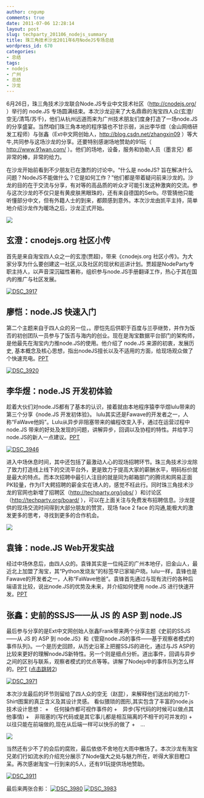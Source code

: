 ```yaml
---
author: cngump
comments: true
date: 2011-07-06 12:28:14
layout: post
slug: techparty_201106_nodejs_summary
title: 珠三角技术沙龙2011年6月NodeJS专场总结
wordpress_id: 670
categories:
- 总结
tags:
- nodejs
- 广州
- 总结
- 沙龙
---
```


6月26日，珠三角技术沙龙联合Node.JS专业中文技术社区（http://cnodejs.org/ ）举行的 node.JS 专场圆满结束。本次沙龙迎来了大名鼎鼎的淘宝四人众(玄澄/空无/清笃/苏千)，他们从杭州远道而来为广州技术朋友们度身打造了一场node.JS的分享盛宴。当然咱们珠三角本地的程序猿也不甘示弱，派出李华煜（金山网络研发工程师）与张鑫（Ext中文网创始人，http://blog.csdn.net/zhangxin09 ）等大牛,共同参与这场沙龙的分享。还要特别感谢场地赞助的91玩（ http://www.91wan.com/ ）。他们的场地，设备，服务和协助人员（墨言兄）都非常的棒，非常的给力。


在沙龙开始前看到不少朋友已在激烈的讨论中。“什么是 nodeJS? 旨在解决什么问题？NodeJS不能做什么？它是如何工作？”他们都是带着疑问前来沙龙的。沙龙的目的在于交流与分享，有对等的高品质的听众才可能引发这种激爽的交流。参与这次沙龙的不仅只是有黄皮肤黑眼珠的，还有来自德国的Serb。尽管猜他只能听懂部分中文，但有外籍人士的到来，都颇感到意外。本次沙龙由凯平主持，简单地介绍沙龙作为暖场之后，沙龙正式开始。

[![](http://techparty-media.qiniudn.com/2011/07/techparty_201106_2.png)](http://techparty-media.qiniudn.com/2011/07/techparty_201106_2.png)




## 玄澄：cnodejs.org 社区小传


首先是来自淘宝四人众之一的玄澄(贾超)，带来《cnodejs.org 社区小传》。为大家分享为什么要创建这一社区,以及社区的现状和巡讲计划。贾超是NodeParty专职主持人，以声音深沉磁性著称，组织参与node.JS手册翻译工作，热心于其在国内的推广与社区发展。

[![DSC_3917](http://pic.yupoo.com/techparty/BaGxHQRV/medium.jpg)](http://www.yupoo.com/photos/techparty/81611748/)



## 廖恺：node.JS 快速入门


第二个主题来自于四人众的另一位，。廖恺先后供职于百度与兰亭继势，并作为饭否的初创团队一员参与了饭否与海内的创业。现在是淘宝数据平台部门的架构师，是他最先在淘宝内力推node.JS的使用。他介绍了 node.JS 来源的初衷，发展历史, 基本概念及核心思想，指出nodeJS擅长以及不适用的方面，给现场观众做了个快速充电。[PPT]( [点击跳转](http://www.slideshare.net/q3boy/serverside-javascript-developement-nodejs-quick-tour-6212200) )

[![DSC_3920](http://pic.yupoo.com/techparty/BaGz6uIm/medium.jpg)](http://www.yupoo.com/photos/techparty/81611797/)



## 李华煜：node.JS 开发初体验


趁着大伙们对node.JS都有了基本的认识，接着就由本地程序猿李华煜lulu带来的第三个分享《node.JS 开发初体验》。 lulu其实还是Fawave的开发者之一，人称“FaWave他妈”。Lulu从异步非阻塞带来的编程改变入手，通过在运营过程中 node.JS 带来的好处及发现的问题，讲解异步，回调以及协程的特性。并给学习node.JS的新人一点建议。[PPT]( [点击跳转](http://www.slideshare.net/QLeelulu/nodejs-8283613) )

[![DSC_3946](http://pic.yupoo.com/techparty/BaH0YnFv/medish.jpg)](http://www.yupoo.com/photos/techparty/81613159/)


进入中场休息时间，其中还包括了最激动人心的现场招聘环节。珠三角技术沙龙除了致力打造线上线下的交流平台外，更是致力于提高大家的薪酬水平，明码标价就是最大的特点。而本次招聘中最引人注目的就是同为邮箱部门的腾讯和网易正面PK较量，作为IT大鳄招聘的薪金实在诱人的，感觉不枉此行。同时珠三角技术沙龙的官网也新增了招聘区（http://techparty.org/jobs/ ）和讨论区（http://techparty.org/board/ ），可以在上面关注与免费发布招聘信息。沙龙提供的现场交流时间得到大部分朋友的赞赏，现场 face 2 face 的沟通,能极大的激发更多的思考，寻找到更多的合作机会。

[![](http://techparty-media.qiniudn.com/2011/07/techparty_201106_1.png)](http://techparty-media.qiniudn.com/2011/07/techparty_201106_1.png)



## 袁锋：node.JS Web开发实战


经过中场休息后，由四人众的。袁锋其实是一位纯正的广州本地仔，旧金山人，最近北上加盟了淘宝，其“Python发烧友”的标签早已家喻户晓。lulu一样，袁锋也是Fawave的开发者之一，人称“FaWave他爸”。袁锋首先通过与现有流行的各种后端语言比较，说出node.JS的优势及未来，并介绍如何使用 node.JS 进行快速开发。[PPT]( [点击跳转](http://www.slideshare.net/fengmk2/node-web-8353231) )



## 张鑫：史前的SSJS——从 JS 的 ASP 到 node.JS


最后参与分享的是Ext中文网创始人张鑫Frank带来两个分享主题《史前的SSJS——从 JS 的 ASP 到 node.JS》和《管窥node.JS的事件——基于观察者模式的事件队列》。一个是历史回顾，从历史沿革上把握SSJS的进化，通过与JS ASP的比较来更好的理解nodeJS新特性。另一个则是细点分析。道出事件，回调与异步之间的区别与联系，观察者模式的优点等等。讲解了Nodejs中的事件队列怎么样的。[PPT]( [点击跳转1](http://www.slideshare.net/frank42a/ssjsjsaspnode-js) ) ([点击跳转2](http://www.slideshare.net/frank42a/nodejs-8348979))

[![DSC_3971](http://pic.yupoo.com/techparty/BaHKlPqq/medish.jpg)](http://www.yupoo.com/photos/techparty/81614491/)


本次沙龙最后的环节则留给了四人众的空无（赵昆），来解释他们送出的给力T-Shirt图案的真正含义及其设计灵感。
看似猥琐的图形,其实包含了丰富的node.js技术设计思想：
    +　任何操作都可视作事件的
    +　异步(写代码的时候可以做点其他事情)
    +　非阻塞的(写代码或是其它事儿都是相互隔离的不相干的可并发的)
    +　以往只能在前端做的,现在从后端一样可以快乐的做了
    +　...

![](https://img.alipay.com/images/guaranteePic/2088002/032947/20110427/7ksjt72j1p.jpeg)


当然还有少不了的会后的腐败，最后依依不舍地在大雨中散场了。本次沙龙有淘宝兄弟们行如流水的介绍充分展示了Node强大之处与魅力所在，听得大家目瞪口呆。再次感谢淘宝一行到来的5人，还有91玩提供场地赞助。

[![DSC_3911](http://pic.yupoo.com/techparty/BaGxE52y/medium.jpg)](http://www.yupoo.com/photos/techparty/81611744/)

最后来两张合影：
[![DSC_3980](http://pic.yupoo.com/techparty/BckmKZdN/medish.jpg)](http://www.yupoo.com/photos/techparty/81756954/)
[![DSC_3983](http://pic.yupoo.com/techparty/BckmNiYV/medish.jpg)](http://www.yupoo.com/photos/techparty/81756957/)
